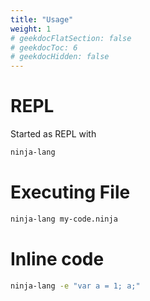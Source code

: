 ```yaml
---
title: "Usage"
weight: 1
# geekdocFlatSection: false
# geekdocToc: 6
# geekdocHidden: false
---
```


# REPL  

Started as REPL with  

```sh
ninja-lang 
```  

# Executing File  

```sh
ninja-lang my-code.ninja  
```

# Inline code  

```sh
ninja-lang -e "var a = 1; a;"
```  